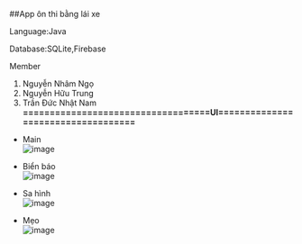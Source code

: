 ##App ôn thi bằng lái xe

Language:Java

Database:SQLite,Firebase


Member
1. Nguyễn Nhâm Ngọ
2. Nguyễn Hữu Trung
3. Trần Đức Nhật Nam <br>
**===================================UI===================================** <br>
* Main  <br>
![image](https://user-images.githubusercontent.com/107678223/232269071-37211bbd-715a-4de5-81e6-932fdc8d2d68.png)

* Biển báo <br>
![image](https://user-images.githubusercontent.com/107678223/232269752-2bead077-2944-4d5a-ad1b-0f364284b663.png)

* Sa hình <br>
![image](https://user-images.githubusercontent.com/107678223/232274655-70b9f26e-4141-4b28-8028-f372ba8bca43.png)

* Mẹo <br>
![image](https://user-images.githubusercontent.com/107678223/232274663-17e2594e-08cf-426a-998d-dfe0184040df.png)
